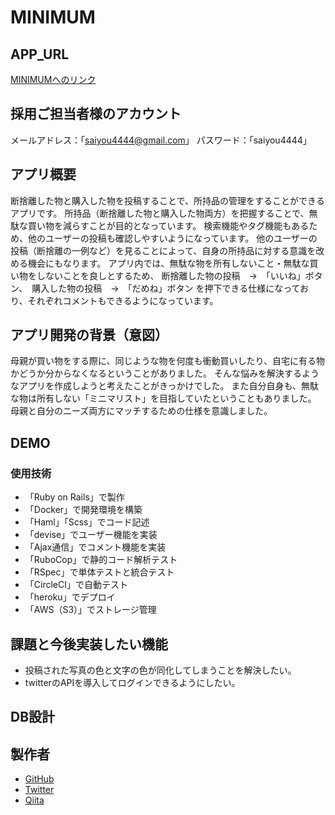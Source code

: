 # MINIMUM

## APP_URL
[MINIMUMへのリンク](https://myminimum.herokuapp.com)

## 採用ご担当者様のアカウント
メールアドレス：「saiyou4444@gmail.com」
パスワード：「saiyou4444」

## アプリ概要
断捨離した物と購入した物を投稿することで、所持品の管理をすることができるアプリです。
所持品（断捨離した物と購入した物両方）を把握することで、無駄な買い物を減らすことが目的となっています。
検索機能やタグ機能もあるため、他のユーザーの投稿も確認しやすいようになっています。
他のユーザーの投稿（断捨離の一例など）を見ることによって、自身の所持品に対する意識を改める機会にもなります。
アプリ内では、無駄な物を所有しないこと・無駄な買い物をしないことを良しとするため、
断捨離した物の投稿　→　「いいね」ボタン、　購入した物の投稿　→　「だめね」ボタン
を押下できる仕様になっており、それぞれコメントもできるようになっています。

## アプリ開発の背景（意図）
母親が買い物をする際に、同じような物を何度も衝動買いしたり、自宅に有る物かどうか分からなくなるということがありました。
そんな悩みを解決するようなアプリを作成しようと考えたことがきっかけでした。
また自分自身も、無駄な物は所有しない「ミニマリスト」を目指していたということもありました。
母親と自分のニーズ両方にマッチするための仕様を意識しました。

## DEMO


### 使用技術
- 「Ruby on Rails」で製作
- 「Docker」で開発環境を構築
- 「Haml」「Scss」でコード記述
- 「devise」でユーザー機能を実装
- 「Ajax通信」でコメント機能を実装
- 「RuboCop」で静的コード解析テスト
- 「RSpec」で単体テストと統合テスト
- 「CircleCI」で自動テスト
- 「heroku」でデプロイ
- 「AWS（S3）」でストレージ管理

## 課題と今後実装したい機能
- 投稿された写真の色と文字の色が同化してしまうことを解決したい。
- twitterのAPIを導入してログインできるようにしたい。

## DB設計

## 製作者
- [GitHub](https://github.com/Daiki-Abe)
- [Twitter](https://twitter.com/abeeeee_d)
- [Qiita](https://qiita.com/Daiki-Abe)
